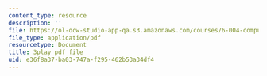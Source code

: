 ```yaml
---
content_type: resource
description: ''
file: https://ol-ocw-studio-app-qa.s3.amazonaws.com/courses/6-004-computation-structures-spring-2017/e36f8a37ba03747af295462b53a34df4_K1dbnQDAG8Q.pdf
file_type: application/pdf
resourcetype: Document
title: 3play pdf file
uid: e36f8a37-ba03-747a-f295-462b53a34df4
---
```

